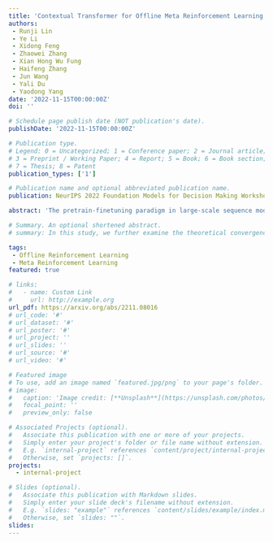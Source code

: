 ```yaml
---
title: 'Contextual Transformer for Offline Meta Reinforcement Learning'
authors:
 - Runji Lin
 - Ye Li
 - Xidong Feng
 - Zhaowei Zhang
 - Xian Hong Wu Fung
 - Haifeng Zhang
 - Jun Wang
 - Yali Du
 - Yaodong Yang
date: '2022-11-15T00:00:00Z'
doi: ''

# Schedule page publish date (NOT publication's date).
publishDate: '2022-11-15T00:00:00Z'

# Publication type.
# Legend: 0 = Uncategorized; 1 = Conference paper; 2 = Journal article;
# 3 = Preprint / Working Paper; 4 = Report; 5 = Book; 6 = Book section;
# 7 = Thesis; 8 = Patent
publication_types: ['1']

# Publication name and optional abbreviated publication name.
publication: NeurIPS 2022 Foundation Models for Decision Making Workshop

abstract: 'The pretrain-finetuning paradigm in large-scale sequence models has made significant progress in natural language processing and computer vision tasks. However, such a paradigm is still hindered by several challenges in Reinforcement Learning (RL), including the lack of self-supervised pretraining algorithms based on offline data and efficient fine-tuning/prompt-tuning over unseen downstream tasks. In this work, we explore how prompts can improve sequence modeling-based offline reinforcement learning (offline-RL) algorithms. Firstly, we propose prompt tuning for offline RL, where a context vector sequence is concatenated with the input to guide the conditional policy generation. As such, we can pretrain a model on the offline dataset with self-supervised loss and learn a prompt to guide the policy towards desired actions. Secondly, we extend our framework to Meta-RL settings and propose Contextual Meta Transformer (CMT); CMT leverages the context among different tasks as the prompt to improve generalization on unseen tasks. We conduct extensive experiments across three different offline-RL settings: offline single-agent RL on the D4RL dataset, offline Meta-RL on the MuJoCo benchmark, and offline MARL on the SMAC benchmark. Superior results validate the strong performance, and generality of our methods.'

# Summary. An optional shortened abstract.
# summary: In this study, we further examine the theoretical convergence rate and sample complexity of such regret minimization-based double oracle methods, utilizing a unified framework called RegretMinimizing Double Oracle.

tags: 
 - Offline Reinforcement Learning
 - Meta Reinforcement Learning
featured: true

# links:
#   - name: Custom Link
#     url: http://example.org
url_pdf: https://arxiv.org/abs/2211.08016
# url_code: '#'
# url_dataset: '#'
# url_poster: '#'
# url_project: ''
# url_slides: ''
# url_source: '#'
# url_video: '#'

# Featured image
# To use, add an image named `featured.jpg/png` to your page's folder.
# image:
#   caption: 'Image credit: [**Unsplash**](https://unsplash.com/photos/pLCdAaMFLTE)'
#   focal_point: ''
#   preview_only: false

# Associated Projects (optional).
#   Associate this publication with one or more of your projects.
#   Simply enter your project's folder or file name without extension.
#   E.g. `internal-project` references `content/project/internal-project/index.md`.
#   Otherwise, set `projects: []`.
projects:
  - internal-project

# Slides (optional).
#   Associate this publication with Markdown slides.
#   Simply enter your slide deck's filename without extension.
#   E.g. `slides: "example"` references `content/slides/example/index.md`.
#   Otherwise, set `slides: ""`.
slides:
---
```

